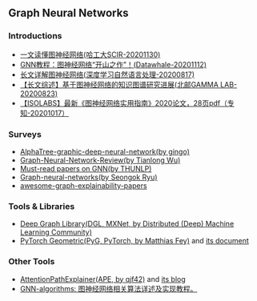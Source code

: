 ## **Graph Neural Networks**

### Introductions
  * [一文读懂图神经网络(哈工大SCIR-20201130)](https://mp.weixin.qq.com/s/GwmyZDzug3jDs7r8sWTPQg)
  * [GNN教程：图神经网络“开山之作”！(Datawhale-20201112)](https://mp.weixin.qq.com/s/LrAjuJyzrXWAGvvTLTNd8Q)
  * [长文详解图神经网络(深度学习自然语言处理-20200817)](https://mp.weixin.qq.com/s/C1eikX6VJ_hQfySghobA1w)
  * [【长文综述】基于图神经网络的知识图谱研究进展(北邮GAMMA LAB-20200823)](https://mp.weixin.qq.com/s/Or0GXzQyjAcDcWZJ0s317Q)
  * [【ISOLABS】最新《图神经网络实用指南》2020论文，28页pdf（专知-20201017）](https://mp.weixin.qq.com/s/NMqiFHcR1A7a4uTnxiCVWw)

### Surveys
  * [AlphaTree-graphic-deep-neural-network(by gingo)](https://github.com/weslynn/AlphaTree-graphic-deep-neural-network)
  * [Graph-Neural-Network-Review(by Tianlong Wu)](https://github.com/talorwu/Graph-Neural-Network-Review)
  * [Must-read papers on GNN(by THUNLP)](https://github.com/thunlp/GNNPapers)
  * [Graph-neural-networks(by Seongok Ryu)](https://github.com/SeongokRyu/Graph-neural-networks)
  * [awesome-graph-explainability-papers](https://github.com/flyingdoog/awesome-graph-explainability-papers)

### Tools & Libraries
  * [Deep Graph Library(DGL, MXNet, by Distributed (Deep) Machine Learning Community)](https://github.com/dmlc/dgl)
  * [PyTorch Geometric(PyG, PyTorch, by Matthias Fey)](https://github.com/rusty1s/pytorch_geometric) and [its document](https://pytorch-geometric.readthedocs.io/en/latest/notes/installation.html)

### Other Tools
  * [AttentionPathExplainer(APE, by qjf42)](https://github.com/qjf42/AttentionPathExplainer) and [its blog](https://zhuanlan.zhihu.com/p/150869105)
  * [GNN-algorithms: 图神经网络相关算法详述及实现教程。](https://github.com/wangyouze/GNN-algorithms)
